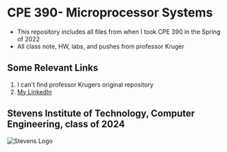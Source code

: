 # CPE 390- Microprocessor Systems
* This repository includes all files from when I took CPE 390 in the Spring of 2022
* All class note, HW, labs, and pushes from professor Kruger

## Some Relevant Links
1. I can't find professor Krugers original repository
2. [My LinkedIn](https://www.linkedin.com/in/angeltomasordonezretamar/)

## Stevens Institute of Technology, Computer Engineering, class of 2024
![Stevens Logo](https://web.stevens.edu/news/newspoints/brand-logos/2020/Circular/Stevens-Circular-Logo-2020_RED.png)

